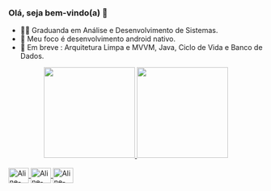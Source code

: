### Olá, seja bem-vindo(a) 🌿

- 👩‍💻 Graduanda em Análise e Desenvolvimento de Sistemas.
- 📱 Meu foco é desenvolvimento android nativo.
- 💬 Em breve : Arquitetura Limpa e MVVM, Java, Ciclo de Vida e Banco de Dados. 

<div align="center">
  <a href="https://github.com/alinesousasantana">
  <img height="180em" src="https://github-readme-stats.vercel.app/api?username=alinesousasantana&show_icons=true&theme=dracula&include_all_commits=true&count_private=true"/>
  <img height="180em" src="https://github-readme-stats.vercel.app/api/top-langs/?username=alinesousasantana&layout=compact&langs_count=7&theme=dracula"/>
</div>
<div style="display: inline_block"><br>
  <img align="center" alt="Aline-Android" height="30" width="40" src="https://cdn.jsdelivr.net/gh/devicons/devicon/icons/android/android-original.svg" />
  <img align="center" alt="Aline-AndroidStudio" height="30" width="40" src="https://cdn.jsdelivr.net/gh/devicons/devicon/icons/androidstudio/androidstudio-original.svg"/>
 <img align="center" alt="Aline-Kotlin" height="30" width="40" src="https://cdn.jsdelivr.net/gh/devicons/devicon/icons/kotlin/kotlin-original.svg" />
          
          
          
 
</div>
